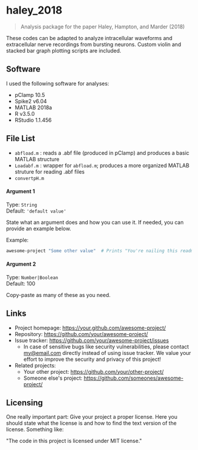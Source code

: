 # haley_2018
> Analysis package for the paper Haley, Hampton, and Marder (2018)

These codes can be adapted to analyze intracellular waveforms and extracellular nerve recordings from bursting neurons. Custom violin and stacked bar graph plotting scripts are included.

## Software

I used the following software for analyses:
- pClamp 10.5
- Spike2 v6.04
- MATLAB 2018a
- R v3.5.0
- RStudio 1.1.456

## File List

- `abfload.m` : reads a .abf file (produced in pClamp) and produces a basic MATLAB structure
- `Loadabf.m` : wrapper for `abfload.m`; produces a more organized MATLAB struture for reading .abf files
- `convertpH.m`




#### Argument 1
Type: `String`  
Default: `'default value'`

State what an argument does and how you can use it. If needed, you can provide
an example below.

Example:
```bash
awesome-project "Some other value"  # Prints "You're nailing this readme!"
```

#### Argument 2
Type: `Number|Boolean`  
Default: 100

Copy-paste as many of these as you need.


## Links

- Project homepage: https://your.github.com/awesome-project/
- Repository: https://github.com/your/awesome-project/
- Issue tracker: https://github.com/your/awesome-project/issues
  - In case of sensitive bugs like security vulnerabilities, please contact
    my@email.com directly instead of using issue tracker. We value your effort
    to improve the security and privacy of this project!
- Related projects:
  - Your other project: https://github.com/your/other-project/
  - Someone else's project: https://github.com/someones/awesome-project/


## Licensing

One really important part: Give your project a proper license. Here you should
state what the license is and how to find the text version of the license.
Something like:

"The code in this project is licensed under MIT license."
